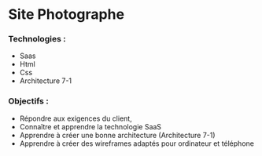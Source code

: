 # Site Photographe 

[](./pictures/photocouverture.png)

### Technologies : 
* Saas
* Html 
* Css 
* Architecture 7-1


### Objectifs : 
* Répondre aux exigences du client,
* Connaître et apprendre la technologie SaaS
* Apprendre à créer une bonne architecture (Architecture 7-1)
* Apprendre à créer des wireframes adaptés pour ordinateur et téléphone
